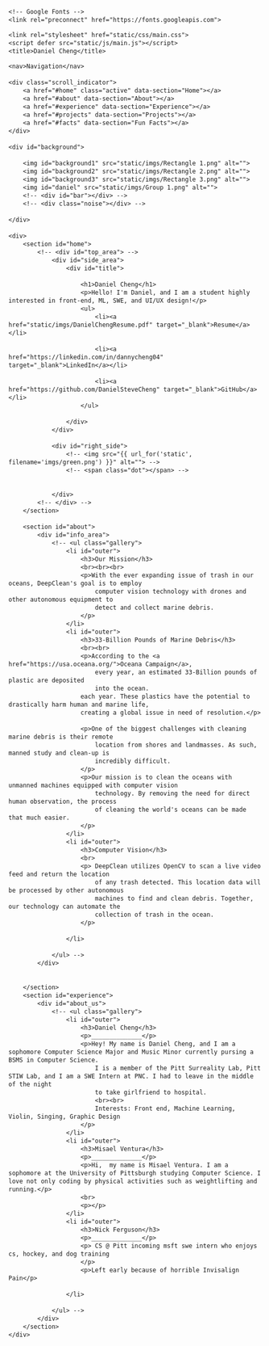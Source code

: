 <html lang="en">
<head>
    <meta charset="UTF-8">
    <meta name="viewport" content="width=device-width, initial-scale=1.0">
    <!-- <link rel="preconnect" href="https://fonts.googleapis.com">
    <link rel="preconnect" href="https://fonts.gstatic.com" crossorigin>
    <link href="https://fonts.googleapis.com/css2?family=Manrope:wght@200..800&display=swap" rel="stylesheet"> -->

    <!-- Google Fonts -->
    <link rel="preconnect" href="https://fonts.googleapis.com">
<link rel="preconnect" href="https://fonts.gstatic.com" crossorigin>
<link href="https://fonts.googleapis.com/css2?family=Alumni+Sans+Pinstripe:ital@0;1&family=Bebas+Neue&family=Funnel+Display:wght@300..800&family=Manrope:wght@200..800&family=Unbounded:wght@200..900&display=swap" rel="stylesheet">   

<!-- Other Fonts -->
    
    
    <link rel="stylesheet" href="static/css/main.css">
    <script defer src="static/js/main.js"></script>
    <title>Daniel Cheng</title>
</head>
<body>

    <nav>Navigation</nav>

    <div class="scroll_indicator">
        <a href="#home" class="active" data-section="Home"></a>
        <a href="#about" data-section="About"></a>
        <a href="#experience" data-section="Experience"></a>
        <a href="#projects" data-section="Projects"></a>
        <a href="#facts" data-section="Fun Facts"></a>
    </div>

    <div id="background">
        
        <img id="background1" src="static/imgs/Rectangle 1.png" alt="">
        <img id="background2" src="static/imgs/Rectangle 2.png" alt="">
        <img id="background3" src="static/imgs/Rectangle 3.png" alt="">
        <img id="daniel" src="static/imgs/Group 1.png" alt="">
        <!-- <div id="bar"></div> -->
        <!-- <div class="noise"></div> -->

    </div>

    <div>
        <section id="home">
            <!-- <div id="top_area"> -->
                <div id="side_area">
                    <div id="title">

                        <h1>Daniel Cheng</h1>
                        <p>Hello! I'm Daniel, and I am a student highly interested in front-end, ML, SWE, and UI/UX design!</p>
                        <ul>
                            <li><a href="static/imgs/DanielChengResume.pdf" target="_blank">Resume</a></li>

                            <li><a href="https://linkedin.com/in/dannycheng04" target="_blank">LinkedIn</a></li>

                            <li><a href="https://github.com/DanielSteveCheng" target="_blank">GitHub</a></li>
                        </ul>
                        
                    </div>
                </div>

                <div id="right_side">
                    <!-- <img src="{{ url_for('static', filename='imgs/green.png') }}" alt=""> -->
                    <!-- <span class="dot"></span> -->


                </div>
            <!-- </div> -->
        </section>
        
        <section id="about">
            <div id="info_area">
                <!-- <ul class="gallery">
                    <li id="outer">
                        <h3>Our Mission</h3>
                        <br><br><br>
                        <p>With the ever expanding issue of trash in our oceans, DeepClean's goal is to employ
                            computer vision technology with drones and other autonomous equipment to
                            detect and collect marine debris.
                        </p>
                    </li>
                    <li id="outer">
                        <h3>33-Billion Pounds of Marine Debris</h3>
                        <br><br>
                        <p>According to the <a href="https://usa.oceana.org/">Oceana Campaign</a>, 
                            every year, an estimated 33-Billion pounds of plastic are deposited 
                            into the ocean.
                        each year. These plastics have the potential to drastically harm human and marine life, 
                        creating a global issue in need of resolution.</p>

                        <p>One of the biggest challenges with cleaning marine debris is their remote
                            location from shores and landmasses. As such, manned study and clean-up is 
                            incredibly difficult.
                        </p>
                        <p>Our mission is to clean the oceans with unmanned machines equipped with computer vision
                            technology. By removing the need for direct human observation, the process
                            of cleaning the world's oceans can be made that much easier.
                        </p>
                    </li>
                    <li id="outer">
                        <h3>Computer Vision</h3>
                        <br>
                        <p> DeepClean utilizes OpenCV to scan a live video feed and return the location
                            of any trash detected. This location data will be processed by other autonomous
                            machines to find and clean debris. Together, our technology can automate the
                            collection of trash in the ocean.
                        </p>
                        
                    </li>
                    
                </ul> -->
            </div>
            
                
        </section>
        <section id="experience">
            <div id="about_us">
                <!-- <ul class="gallery">
                    <li id="outer">
                        <h3>Daniel Cheng</h3>
                        <p>______________</p>
                        <p>Hey! My name is Daniel Cheng, and I am a sophomore Computer Science Major and Music Minor currently pursing a BSMS in Computer Science. 
                            I is a member of the Pitt Surreality Lab, Pitt STIW Lab, and I am a SWE Intern at PNC. I had to leave in the middle of the night
                            to take girlfriend to hospital.
                            <br><br>
                            Interests: Front end, Machine Learning, Violin, Singing, Graphic Design
                        </p>
                    </li>
                    <li id="outer">
                        <h3>Misael Ventura</h3>
                        <p>______________</p>
                        <p>Hi,  my name is Misael Ventura. I am a sophomore at the University of Pittsburgh studying Computer Science. I love not only coding by physical activities such as weightlifting and running.</p>
                        <br>
                        <p></p>
                    </li>
                    <li id="outer">
                        <h3>Nick Ferguson</h3>
                        <p>______________</p>
                        <p> CS @ Pitt incoming msft swe intern who enjoys cs, hockey, and dog training
                        </p>
                        <p>Left early because of horrible Invisalign Pain</p>

                    </li>
                    
                </ul> -->
            </div>
        </section> 
    </div>
</body>
</html>